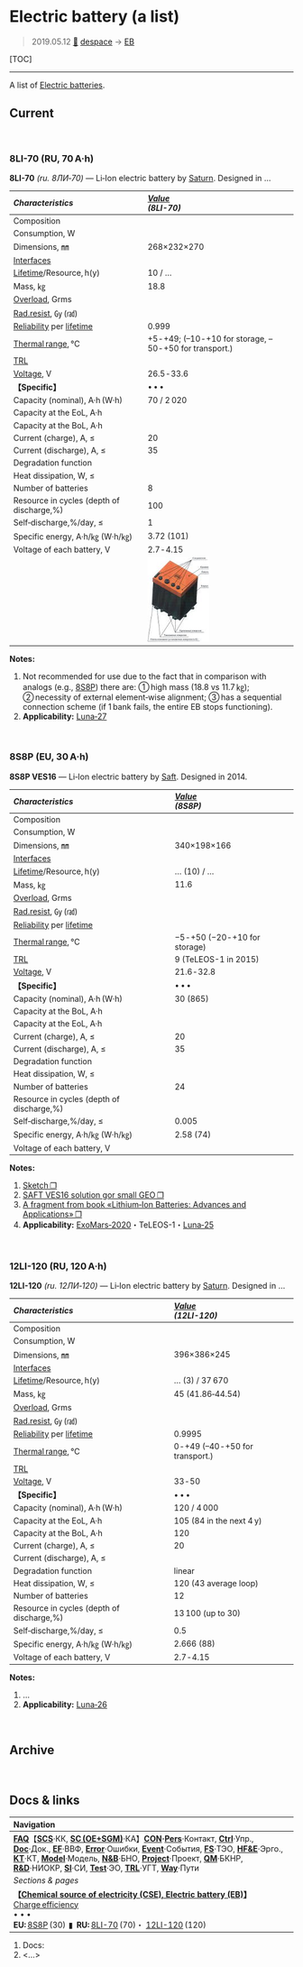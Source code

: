 # Electric battery (a list)
> 2019.05.12 [🚀](../index/index.md) [despace](index.md) → [EB](eb.md)

[TOC]

---

A list of [Electric batteries](eb.md).


## Current

<p style="page-break-after:always"> </p>



### 8LI-70 (RU, 70 A·h)
**8LI-70** *(ru. 8ЛИ‑70)* — Li‑Ion electric battery by [Saturn](пао_сатурн.md). Designed in …

|*Characteristics*|*[Value](si.md)<br> (8LI-70)*|
|:--|:--|
|Composition| |
|Consumption, W| |
|Dimensions, ㎜|268×232×270|
|[Interfaces](interface.md)| |
|[Lifetime](lifetime.md)/Resource, h(y)|10 / …|
|Mass, ㎏|18.8|
|[Overload](vibration.md), Grms| |
|[Rad.resist](ion_rad.md), ㏉ (㎭)| |
|[Reliability](qm.md) per [lifetime](lifetime.md)|0.999|
|[Thermal range](tcs.md), ℃|+5 ‑ +49; (–10 ‑ +10 for storage, –50 ‑ +50 for transport.)|
|[TRL](trl.md)| |
|[Voltage](sps.md), V|26.5 ‑ 33.6|
|**【Specific】**|• • •|
|Capacity (nominal), A·h (W·h)|70 / 2 020|
|Capacity at the EoL, A·h| |
|Capacity at the BoL, A·h| |
|Current (charge), A, ≤|20|
|Current (discharge), A, ≤|35|
|Degradation function| |
|Heat dissipation, W, ≤| |
|Number of batteries|8|
|Resource in cycles (depth of discharge,%)| 100|
|Self‑discharge,%/day, ≤|1|
|Specific energy, A·h/㎏ (W·h/㎏)|3.72 (101)|
|Voltage of each battery, V|2.7 ‑ 4.15|
| |[![](f/sps/8li-70_thumb.jpg)](f/sps/8li-70.jpg)|

**Notes:**

   1. Not recommended for use due to the fact that in comparison with analogs (e.g., [8S8P](eb_lst.md)) there are: ➀ high mass (18.8 vs 11.7 ㎏); ➁ necessity of external element‑wise alignment; ➂ has a sequential connection scheme (if 1 bank fails, the entire EB stops functioning).
   1. **Applicability:** [Luna‑27](луна_27.md)



<p style="page-break-after:always"> </p>

### 8S8P (EU, 30 A·h)

**8S8P VES16** — Li‑Ion electric battery by [Saft](contact/saft.md). Designed in 2014.

|*Characteristics*|*[Value](si.md)<br> (8S8P)*|
|:--|:--|
|Composition| |
|Consumption, W| |
|Dimensions, ㎜|340×198×166|
|[Interfaces](interface.md)| |
|[Lifetime](lifetime.md)/Resource, h(y)|… (10) / …|
|Mass, ㎏|11.6|
|[Overload](vibration.md), Grms| |
|[Rad.resist](ion_rad.md), ㏉ (㎭)| |
|[Reliability](qm.md) per [lifetime](lifetime.md)| |
|[Thermal range](tcs.md), ℃|−5 ‑ +50 (−20 ‑ +10 for storage)|
|[TRL](trl.md)|9 (TeLEOS-1 in 2015)|
|[Voltage](sps.md), V|21.6 ‑ 32.8|
|**【Specific】**|• • •|
|Capacity (nominal), A·h (W·h)|30 (865)|
|Capacity at the BoL, A·h| |
|Capacity at the EoL, A·h| |
|Current (charge), A, ≤|20|
|Current (discharge), A, ≤|35|
|Degradation function| |
|Heat dissipation, W, ≤| |
|Number of batteries|24|
|Resource in cycles (depth of discharge,%)|  |
|Self‑discharge,%/day, ≤|0.005|
|Specific energy, A·h/㎏ (W·h/㎏)|2.58 (74)|
|Voltage of each battery, V| |

**Notes:**

   1. [Sketch ❐](f/sps/ves16_8s8p_gp24717_2017.pdf)
   1. [SAFT VES16 solution gor small GEO ❐](f/sps/ves16_e3sconf_espc2017_06004.pdf)
   1. [A fragment from book «Lithium‑Ion Batteries: Advances and Applications» ❐](f/sps/ves16_libaa_fragment.pdf)
   1. **Applicability:** [ExoMars‑2020](экзомарс_2020.md)・TeLEOS-1・[Luna‑25](луна_25.md)



<p style="page-break-after:always"> </p>

### 12LI-120 (RU, 120 A·h)
**12LI-120** *(ru. 12ЛИ‑120)* — Li‑Ion electric battery by [Saturn](пао_сатурн.md). Designed in …

|*Characteristics*|*[Value](si.md)<br> (12LI-120)*|
|:--|:--|
|Composition| |
|Consumption, W| |
|Dimensions, ㎜|396×386×245|
|[Interfaces](interface.md)| |
|[Lifetime](lifetime.md)/Resource, h(y)|… (3) / 37 670|
|Mass, ㎏|45 (41.86‑44.54)|
|[Overload](vibration.md), Grms| |
|[Rad.resist](ion_rad.md), ㏉ (㎭)| |
|[Reliability](qm.md) per [lifetime](lifetime.md)|0.9995|
|[Thermal range](tcs.md), ℃|0 ‑ +49 (–40 ‑ +50 for transport.)|
|[TRL](trl.md)| |
|[Voltage](sps.md), V|33 ‑ 50|
|**【Specific】**|• • •|
|Capacity (nominal), A·h (W·h)|120 / 4 000|
|Capacity at the EoL, A·h|105 (84 in the next 4 y)|
|Capacity at the BoL, A·h|120|
|Current (charge), A, ≤|20|
|Current (discharge), A, ≤| |
|Degradation function|linear|
|Heat dissipation, W, ≤|120 (43 average loop)|
|Number of batteries|12|
|Resource in cycles (depth of discharge,%)| 13 100 (up to 30)|
|Self‑discharge,%/day, ≤|0.5|
|Specific energy, A·h/㎏ (W·h/㎏)|2.666 (88)|
|Voltage of each battery, V|2.7 ‑ 4.15|

**Notes:**

   1. …
   1. **Applicability:** [Luna‑26](луна_26.md)



<p style="page-break-after:always"> </p>

## Archive



<p style="page-break-after:always"> </p>

## Docs & links
|Navigation|
|:--|
|**[FAQ](faq.md)**【**[SCS](scs.md)**·КК, **[SC (OE+SGM)](sc.md)**·КА】**[CON](contact.md)·[Pers](person.md)**·Контакт, **[Ctrl](control.md)**·Упр., **[Doc](doc.md)**·Док., **[EF](ef.md)**·ВВФ, **[Error](error.md)**·Ошибки, **[Event](event.md)**·События, **[FS](fs.md)**·ТЭО, **[HF&E](hfe.md)**·Эрго., **[KT](kt.md)**·КТ, **[Model](model.md)**·Модель, **[N&B](nnb.md)**·БНО, **[Project](project.md)**·Проект, **[QM](qm.md)**·БКНР, **[R&D](rnd.md)**·НИОКР, **[SI](si.md)**·СИ, **[Test](test.md)**·ЭО, **[TRL](trl.md)**·УГТ, **[Way](way.md)**·Пути|
|*Sections & pages*|
|**【[Chemical source of electricity (CSE), Electric battery (EB)](eb.md)】**<br> [Charge efficiency](charge_eff.md) <br>• • •<br> **EU:** [8S8P](eb_lst.md) (30)  ▮  **RU:** [8LI-70](eb_lst.md) (70)・ [12LI-120](eb_lst.md) (120)|

   1. Docs:
   1. <…>
